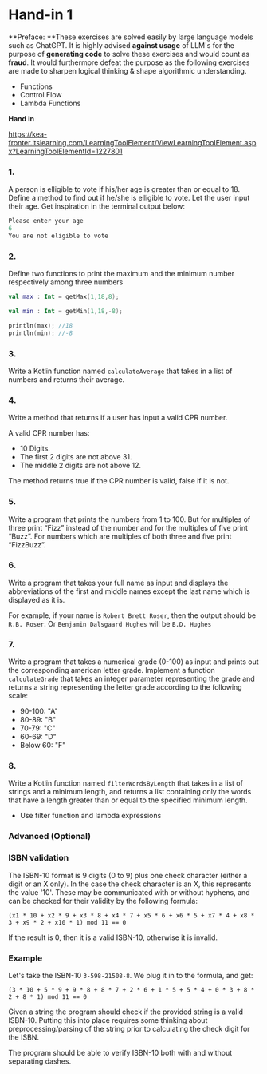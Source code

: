 # Hand-in 1

**Preface: **These exercises are solved easily by large language models such as ChatGPT. It is highly advised **against usage** of LLM's for the purpose of **generating code** to solve these exercises and would count as **fraud**. It would furthermore defeat the purpose as the following exercises are made to sharpen logical thinking & shape algorithmic understanding.

- Functions
- Control Flow
- Lambda Functions

**Hand in**

https://kea-fronter.itslearning.com/LearningToolElement/ViewLearningToolElement.aspx?LearningToolElementId=1227801



### 1.

A person is elligible to vote if his/her age is greater than or equal to 18. Define a method to find out if he/she is elligible to vote. Let the user input their age. Get inspiration in the terminal output below:

```kotlin
Please enter your age
6
You are not eligible to vote
```



### 2.

Define two functions to print the maximum and the minimum number respectively among three numbers

```kotlin
val max : Int = getMax(1,18,8);

val min : Int = getMin(1,18,-8);

println(max); //18
println(min); //-8
```



### 3. 

Write a Kotlin function named `calculateAverage` that takes in a list of numbers and returns their average.



### 4.

Write a method that returns if a user has input a valid CPR number.

A valid CPR number has:

- 10 Digits.
- The first 2 digits are not above 31.
- The middle 2 digits are not above 12.

The method returns true if the CPR number is valid, false if it is not.



### 5.

Write a program that prints the numbers from 1 to 100. But for multiples of three print “Fizz” instead of the number and for the multiples of five print “Buzz”. For numbers which are multiples of both three and five print “FizzBuzz”.



### 6.

Write a program that takes your full name as input and displays the abbreviations of the first and middle names except the last name which is displayed as it is.

For example, if your name is `Robert Brett Roser`, then the output should be `R.B. Roser`. Or `Benjamin Dalsgaard Hughes` will be `B.D. Hughes`



### 7.

Write a program that takes a numerical grade (0-100) as input and prints out the corresponding american letter grade. Implement a function `calculateGrade` that takes an integer parameter representing the grade and returns a string representing the letter grade according to the following scale:

- 90-100: "A"
- 80-89: "B"
- 70-79: "C"
- 60-69: "D"
- Below 60: "F"



### 8. 

Write a Kotlin function named `filterWordsByLength` that takes in a list of strings and a minimum length, and returns a list containing only the words that have a length greater than or equal to the specified minimum length.

- Use filter function and lambda expressions



### Advanced (Optional)

### ISBN validation

The ISBN-10 format is 9 digits (0 to 9) plus one check character (either a digit or an X only). In the case the check character is an X, this represents the value '10'. These may be communicated with or without hyphens, and can be checked for their validity by the following formula:

```plain
(x1 * 10 + x2 * 9 + x3 * 8 + x4 * 7 + x5 * 6 + x6 * 5 + x7 * 4 + x8 * 3 + x9 * 2 + x10 * 1) mod 11 == 0
```

If the result is 0, then it is a valid ISBN-10, otherwise it is invalid.

### Example

Let's take the ISBN-10 `3-598-21508-8`. We plug it in to the formula, and get:

```plain
(3 * 10 + 5 * 9 + 9 * 8 + 8 * 7 + 2 * 6 + 1 * 5 + 5 * 4 + 0 * 3 + 8 * 2 + 8 * 1) mod 11 == 0

```

Given a string the program should check if the provided string is a valid ISBN-10. Putting this into place requires some thinking about preprocessing/parsing of the string prior to calculating the check digit for the ISBN.

The program should be able to verify ISBN-10 both with and without separating dashes.
